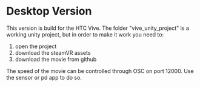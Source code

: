 # Desktop Version

This version is build for the HTC Vive. The folder "vive_unity_project" is a working unity project, but in order to make it work you need to:

1) open the project
2) download the steamVR assets
3) download the movie from github

The speed of the movie can be controlled through OSC on port 12000. Use the sensor or pd app to do so.




